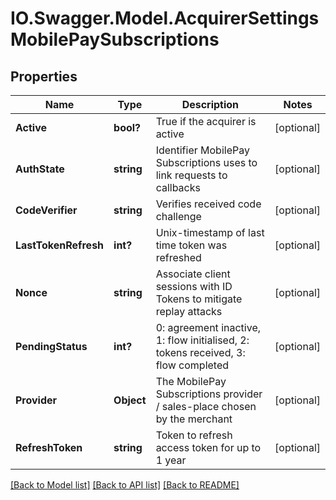 # IO.Swagger.Model.AcquirerSettingsMobilePaySubscriptions
## Properties

Name | Type | Description | Notes
------------ | ------------- | ------------- | -------------
**Active** | **bool?** | True if the acquirer is active | [optional] 
**AuthState** | **string** | Identifier MobilePay Subscriptions uses to link requests to callbacks | [optional] 
**CodeVerifier** | **string** | Verifies received code challenge | [optional] 
**LastTokenRefresh** | **int?** | Unix-timestamp of last time token was refreshed | [optional] 
**Nonce** | **string** | Associate client sessions with ID Tokens to mitigate replay attacks | [optional] 
**PendingStatus** | **int?** | 0: agreement inactive, 1: flow initialised, 2: tokens received, 3: flow completed | [optional] 
**Provider** | **Object** | The MobilePay Subscriptions provider / sales-place chosen by the merchant | [optional] 
**RefreshToken** | **string** | Token to refresh access token for up to 1 year | [optional] 

[[Back to Model list]](../README.md#documentation-for-models) [[Back to API list]](../README.md#documentation-for-api-endpoints) [[Back to README]](../README.md)

